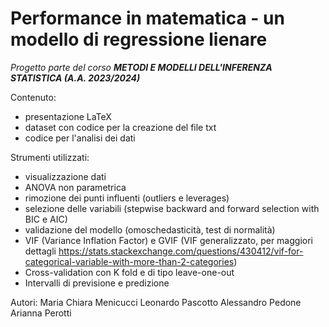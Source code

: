 # Performance in matematica - un modello di regressione lienare
_Progetto parte del corso __METODI E MODELLI DELL'INFERENZA STATISTICA (A.A. 2023/2024)___

Contenuto:
- presentazione LaTeX
- dataset con codice per la creazione del file txt
- codice per l'analisi dei dati

Strumenti utilizzati:
- visualizzazione dati
- ANOVA non parametrica
- rimozione dei punti influenti (outliers e leverages)
- selezione delle variabili (stepwise backward and forward selection with BIC e AIC)
- validazione del modello (omoschedasticità, test di normalità)
- VIF (Variance Inflation Factor) e GVIF (VIF generalizzato, per maggiori dettagli https://stats.stackexchange.com/questions/430412/vif-for-categorical-variable-with-more-than-2-categories)
- Cross-validation con K fold e di tipo leave-one-out
- Intervalli di previsione e predizione

Autori:
Maria Chiara Menicucci
Leonardo Pascotto
Alessandro Pedone
Arianna Perotti
